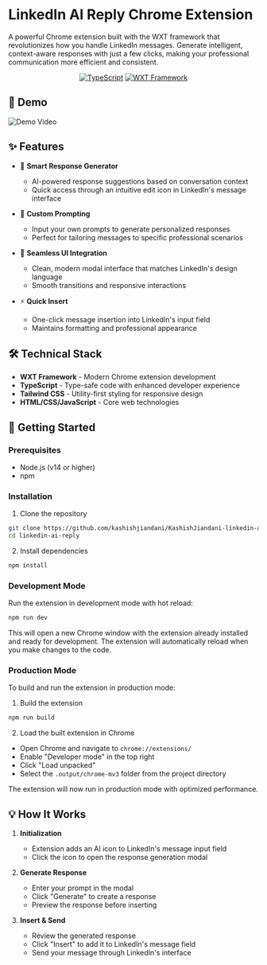 # LinkedIn AI Reply Chrome Extension

A powerful Chrome extension built with the WXT framework that revolutionizes how you handle LinkedIn messages. Generate intelligent, context-aware responses with just a few clicks, making your professional communication more efficient and consistent.

<div align="center">
  
[![TypeScript](https://img.shields.io/badge/TypeScript-007ACC?logo=typescript&logoColor=white)](https://www.typescriptlang.org/)
[![WXT Framework](https://img.shields.io/badge/WXT-Framework-blue)](https://wxt.dev)

</div>

## 🎥 Demo

![Demo Video](https://somup.com/cZ6tbkH71X)

## ✨ Features

- 🤖 **Smart Response Generator**
  - AI-powered response suggestions based on conversation context
  - Quick access through an intuitive edit icon in LinkedIn's message interface
  
- 🎯 **Custom Prompting**
  - Input your own prompts to generate personalized responses
  - Perfect for tailoring messages to specific professional scenarios
  
- 🎨 **Seamless UI Integration**
  - Clean, modern modal interface that matches LinkedIn's design language
  - Smooth transitions and responsive interactions
  
- ⚡ **Quick Insert**
  - One-click message insertion into LinkedIn's input field
  - Maintains formatting and professional appearance

## 🛠️ Technical Stack

- **WXT Framework** - Modern Chrome extension development
- **TypeScript** - Type-safe code with enhanced developer experience
- **Tailwind CSS** - Utility-first styling for responsive design
- **HTML/CSS/JavaScript** - Core web technologies

## 🚀 Getting Started

### Prerequisites

- Node.js (v14 or higher)
- npm

### Installation

1. Clone the repository
```bash
git clone https://github.com/kashishjiandani/KashishJiandani-linkedin-ai-extension.git
cd linkedin-ai-reply
```

2. Install dependencies
```bash
npm install
```

### Development Mode

Run the extension in development mode with hot reload:
```bash
npm run dev
```
This will open a new Chrome window with the extension already installed and ready for development. The extension will automatically reload when you make changes to the code.

### Production Mode

To build and run the extension in production mode:

1. Build the extension
```bash
npm run build
```

2. Load the built extension in Chrome
- Open Chrome and navigate to `chrome://extensions/`
- Enable "Developer mode" in the top right
- Click "Load unpacked"
- Select the `.output/chrome-mv3` folder from the project directory

The extension will now run in production mode with optimized performance.

## 💡 How It Works

1. **Initialization**
   - Extension adds an AI icon to LinkedIn's message input field
   - Click the icon to open the response generation modal

2. **Generate Response**
   - Enter your prompt in the modal
   - Click "Generate" to create a response
   - Preview the response before inserting

3. **Insert & Send**
   - Review the generated response
   - Click "Insert" to add it to LinkedIn's message field
   - Send your message through LinkedIn's interface